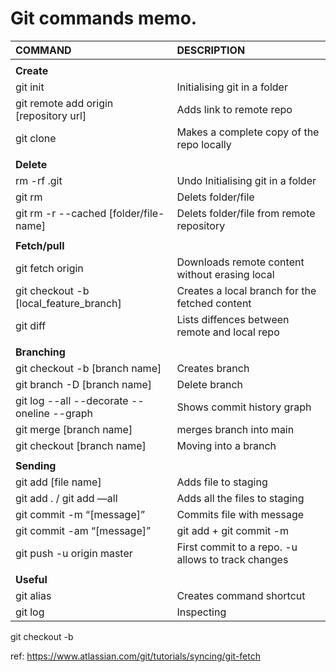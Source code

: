 



# Git commands memo.

| COMMAND                                         | DESCRIPTION                                             |
| :---------------------------------------------- | :------------------------------------------------------ |
|                                                 |                                                         |
| **Create**                                      |                                                         |
| git init                                        | Initialising git in a folder                            |
| git remote add origin [repository url]          | Adds link to remote repo                                |
| git clone                                       | Makes a complete copy of the repo locally               |
|                                                 |                                                         |
| **Delete**                                      |                                                         |   
| rm -rf .git                                     | Undo Initialising git in a folder                       |
| git rm                                          | Delets folder/file                                      |
| git rm -r --cached [folder/file-name]           | Delets folder/file from remote repository               |
|                                                 |                                                         |
| **Fetch/pull**                                  |                                                         |  
| git fetch origin                                | Downloads remote content without erasing local          |
| git checkout -b [local_feature_branch]          | Creates a local branch for the fetched content          |  
| git diff                                        | Lists diffences between remote and local repo           |
|                                                 |                                                         |
| **Branching**                                   |                                                         |
| git checkout -b [branch name]                   | Creates branch                                          |
| git branch -D [branch name]                     | Delete branch                                           |
| git log --all --decorate --oneline --graph      | Shows commit history graph                              |
| git merge [branch name]                         | merges branch into main                                 |
| git checkout [branch name]                      | Moving into a branch                                    |
|                                                 |                                                         |
| **Sending**                                     |                                                         |
| git add [file name]                             | Adds file to staging                                    |
| git add . / git add —all                        | Adds all the files to staging                           |
| git commit -m “[message]”                       | Commits file with message                               |
| git commit -am “[message]”                      | git add + git commit -m                                 |
| git  push -u origin master                      | First commit to a repo. -u allows to track changes      |
|                                                 |                                                         |
| **Useful**                                      |                                                         |
| git alias                                       | Creates command shortcut                                |
| git log                                         | Inspecting                                              |



git checkout -b

ref: https://www.atlassian.com/git/tutorials/syncing/git-fetch 